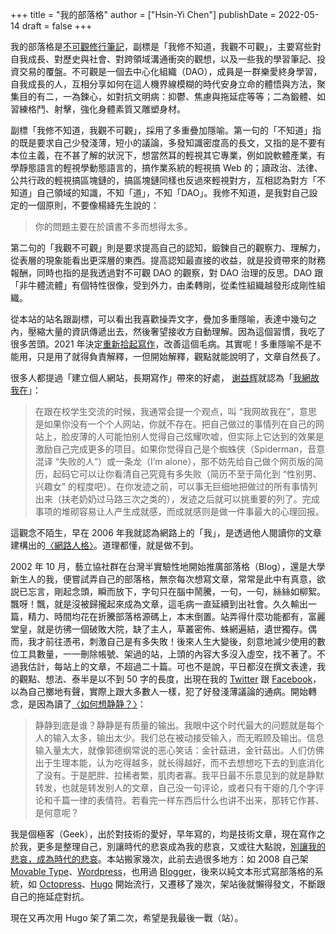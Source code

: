 +++
title = "我的部落格"
author = ["Hsin-Yi Chen"]
publishDate = 2022-05-14
draft = false
+++

我的部落格是[不可觀修行筆記](https://hychen.me)，副標是「我修不知道，我觀不可觀」，主要寫些對自我成長、對歷史與社會、對跨領域溝通衝突的觀想，以及一些我的學習筆記、投資交易的覆盤。不可觀是一個去中心化組織（DAO），成員是一群樂愛終身學習，自我成長的人，互相分享如何在這人機界線模糊的時代安身立命的體悟與方法，聚集目的有二，一為鍊心，如對抗文明病：抑鬱、焦慮與拖延症等等；二為鍛體、如習練格鬥、射擊，強化身體素質又雕塑身材。

副標「我修不知道，我觀不可觀」，採用了多重疊加隱喻。第一句的「不知道」指的既是要求自己少發淺薄，短小的議論，多發知識密度高的長文，又指的是不要有本位主義，在不甚了解的狀況下，想當然耳的輕視其它專業，例如說軟體產業，有學靜態語言的輕視學動態語言的，搞作業系統的輕視搞 Web 的；讀政治、法律、公共行政的輕視搞區塊鏈的，搞區塊鏈同樣也反過來輕視對方，互相認為對方「不知道」自己領域的知識，不知「道」，不知「DAO」。我修不知道，是我對自己設定的一個原則，不要像楊絳先生說的：

> 你的問題主要在於讀書不多而想得太多。

第二句的「我觀不可觀」則是要求提高自己的認知，鍛鍊自己的觀察力、理解力，從表層的現象能看出更深層的東西。提高認知最直接的收益，就是投資帶來的財務報酬，同時也指的是我透過對不可觀 DAO 的觀察，對 DAO 治理的反思。DAO 跟「非牛體流體」有個特性很像，受到外力，由柔轉剛，從柔性組織越發形成剛性組織。

從本站的站名跟副標，可以看出我喜歡操弄文字，疊加多重隱喻，表達中幾句之內，壓縮大量的資訊傳遞出去，然後奢望接收方自動理解。因為這個習慣，我吃了很多苦頭。2021 年決定[重新拾起寫作](https://hychen.me/post/%E9%87%8D%E6%96%B0%E6%8B%BE%E8%B5%B7%E5%AF%AB%E4%BD%9C/)，改善這個毛病。其實呢！多重隱喻不是不能用，只是用了就得負責解釋，一但開始解釋，觀點就能說明了，文章自然長了。

很多人都提過「建立個人網站，長期寫作」帶來的好處， [谢益辉](https://yihui.org/)就認為「[我網故我在](https://yihui.org/cn/2016/12/student-project/)」：

> 在跟在校学生交流的时候，我通常会提一个观点，叫 “我网故我在”，意思是如果你没有一个个人网站，你就不存在。把自己做过的事情列在自己的网站上，脸皮薄的人可能怕别人觉得自己炫耀吹嘘，但实际上它达到的效果是激励自己完成更多的项目。如果你觉得自己是个蜘蛛侠（Spiderman，音意混译 “失败的人”）或一条龙（I’m alone），那不妨先给自己做个网页版的简历，起码它可以让你看清自己究竟有多失败（简历不至于简化到 “性别男、兴趣女” 的程度吧）。在你发迹之前，可以事无巨细地把做过的所有事情列出来（扶老奶奶过马路三次之类的），发迹之后就可以挑重要的列了。完成事项的堆砌容易让人产生成就感，而成就感则是做一件事最大的心理回报。

這觀念不陌生，早在 2006 年我就認為網路上的「我」，是透過他人閱讀你的文章建構出的[〈網路人格〉](https://hychen.me/post/%E7%B6%B2%E8%B7%AF%E4%BA%BA%E6%A0%BC/)。道理都懂，就是做不到。

2002 年 10 月，藝立協社群在台灣半實驗性地開始推廣部落格（Blog），還是大學新生人的我，便嘗試弄自己的部落格，無奈每次想寫文章，常常是此中有真意，欲説已忘言，剛起念頭，瞬而放下，字句只在腦中鬧騰，一句，一句，絲絲如柳絮。飄呀！飄，就是沒被歸攏起來成為文章，這毛病一直延續到出社會。久久輸出一篇，精力、時間均花在折騰部落格源碼上，本末倒置。站弄得什麼功能都有，富麗堂皇，就是彷彿一個破敗大院，缺了主人，草叢密佈、蛛網遍結，遺世獨存。偶而，我才前往憑弔，刺激自己是有多失敗！後來人生大變後，刻意地減少使用的數位工具數量，一一刪除帳號、架過的站，上頭的內容大多沒入虛空，找不著了。不過我估計，每站上的文章，不超過二十篇。可也不是說，平日都沒在撰文表達，我的觀點、想法、泰半是以不到 50 字的長度，出現在我的 [Twitter](https://twitter.com/hychen) 跟 [Facebook](https://www.facebook.com/hychen)，以為自己擲地有聲，實際上跟大多數人一樣，犯了好發淺薄議論的通病。開始轉念，是因為讀了[〈如何想静静？〉](https://yihui.org/cn/2019/07/inner-peace/)：

> 静静到底是谁？静静是有质量的输出。我眼中这个时代最大的问题就是每个人的输入太多，输出太少。我们总在被动接受输入，而无暇顾及输出。信息输入量太大，就像郭德纲常说的恶心笑话：金针菇进，金针菇出。人们仿佛出于生理本能，认为吃得越多，就长得越好，而不去想想吃下去的到底消化了没有。于是肥胖、拉稀者繁，肌肉者寡。我平日最不乐意见到的就是静默转发，也就是转发别人的文章，自己没一句评论，或者只有干瘪的几个字评论和千篇一律的表情符。若看完一样东西后什么也讲不出来，那转它作甚、是何意呢？

我是個極客（Geek），出於對技術的愛好，早年寫的，均是技術文章，現在寫作之於我，更多是整理自己，別讓時代的悲哀成為我的悲哀，又或往大點說，[別讓我的悲哀，成為時代的悲哀](https://hychen.me/post/%E5%88%A5%E8%AE%93%E4%BD%A0%E7%9A%84%E6%82%B2%E5%93%80%E6%88%90%E7%82%BA%E6%99%82%E4%BB%A3%E7%9A%84%E6%82%B2%E5%93%80/)。本站搬家幾次，此前去過很多地方：如 2008 自己架 [Movable Type](https://movabletype.org/)、[Wordpress](https://wordpress.com/)，也用過 [Blogger](https://blogspot.com/)，後來以純文本形式寫部落格的系統，如 [Octopress](http://octopress.org/)、[Hugo](https://gohugo.io/) 開始流行，又遷移了幾次，架站後就懶得發文，不斷跟自己的拖延症對抗。

現在又再次用 Hugo 架了第二次，希望是我最後一戰（站）。
